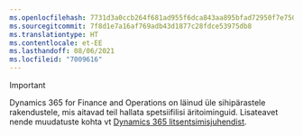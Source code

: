 ```yaml
---
ms.openlocfilehash: 7731d3a0ccb264f681ad955f6dca843aa895bfad72950f7e750efb143ae71391
ms.sourcegitcommit: 7f8d1e7a16af769adb43d1877c28fdce53975db8
ms.translationtype: HT
ms.contentlocale: et-EE
ms.lasthandoff: 08/06/2021
ms.locfileid: "7009616"
---
```

> [!IMPORTANT]
> Dynamics 365 for Finance and Operations on läinud üle sihipärastele rakendustele, mis aitavad teil hallata spetsiifilisi äritoiminguid. Lisateavet nende muudatuste kohta vt [Dynamics 365 litsentsimisjuhendist](https://go.microsoft.com/fwlink/p/?LinkId=866544).
 

